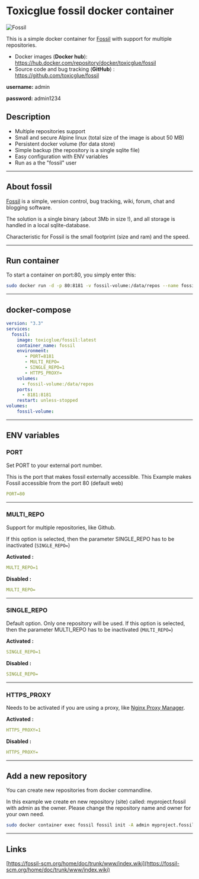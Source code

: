 # Toxicglue fossil docker container

![Fossil](https://fossil-scm.org/home/logo) 

This is a simple docker container for [Fossil](https://fossil-scm.org) with support for multiple repositories.

- Docker images (**Docker hub**): https://hub.docker.com/repository/docker/toxicglue/fossil
- Source code and bug tracking (**GitHub**) : https://github.com/toxicglue/fossil

**username:** admin

**password:** admin1234


## Description

- Multiple repositories support 
- Small and secure Alpine linux (total size of the image is about 50 MB)
- Persistent docker volume (for data store)
- Simple backup (the repository is a single sqlite file)
- Easy configuration with ENV variables
- Run as a the "fossil" user

---
## About fossil
[Fossil](https://fossil-scm.org) is a simple, version control, bug tracking, wiki, forum, chat and blogging software.

The solution is a single binary (about 3Mb in size !), and all storage is handled in a local sqlite-database. 

Characteristic for Fossil is the small footprint (size and ram) and the speed.


---
## Run container

To start a container on port:80, you simply enter this:

```bash
sudo docker run -d -p 80:8181 -v fossil-volume:/data/repos --name fossil toxicglue/fossil:latest
```

---
## docker-compose


```yaml
version: "3.3"
services:
  fossil:
    image: toxicglue/fossil:latest
    container_name: fossil
    environment:
       - PORT=8181
       - MULTI_REPO=
       - SINGLE_REPO=1
       - HTTPS_PROXY=
    volumes:
      - fossil-volume:/data/repos
    ports:
      - 8181:8181
    restart: unless-stopped
volumes:
    fossil-volume:
```

---
## ENV variables

### PORT
Set PORT to your external port number. 

This is the port that makes fossil externally accessible.
This Example makes Fossil accessible from the port 80 (default web)

```yaml
PORT=80
```

---

### MULTI_REPO
Support for multiple repositories, like Github.

If this option is selected, then the parameter SINGLE_REPO has to be inactivated (```SINGLE_REPO=```)

**Activated :**

```yaml
MULTI_REPO=1
```

**Disabled :**
```yaml
MULTI_REPO=
```

---

### SINGLE_REPO
Default option. Only one repository will be used.
If this option is selected, then the parameter MULTI_REPO has to be inactivated (```MULTI_REPO=```)

**Activated :**

```yaml
SINGLE_REPO=1
```

**Disabled :**

```yaml
SINGLE_REPO=
```
---

### HTTPS_PROXY
Needs to be activated if you are using a proxy, like [Nginx Proxy Manager](https://nginxproxymanager.com/).

**Activated :**

```yaml
HTTPS_PROXY=1
```

**Disabled :**

```yaml
HTTPS_PROXY=
```

---
## Add a new repository

You can create new repositories from docker commandline.

In this example we create en new repository (site) called: myproject.fossil with admin as the owner.
Please change the repository name and owner for your own need.

```bash
sudo docker container exec fossil fossil init -A admin myproject.fossil

```

---
## Links

[https://fossil-scm.org/home/doc/trunk/www/index.wiki](https://fossil-scm.org/home/doc/trunk/www/index.wiki)

